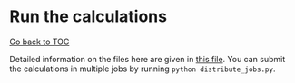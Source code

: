 # Run the calculations

[Go back to TOC](../../../../../README.md)

Detailed information on the files here are given in [this file](../../README.md). You can submit the calculations in multiple jobs by running `python distribute_jobs.py`.
